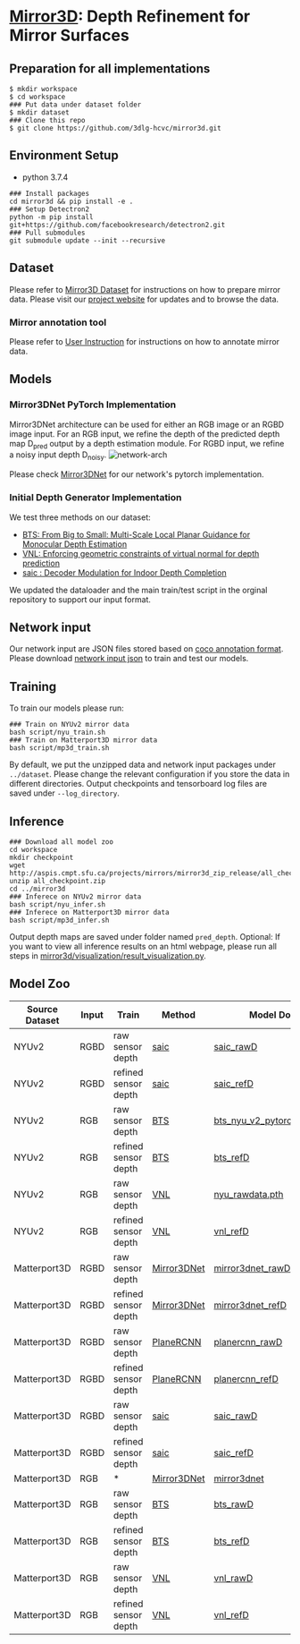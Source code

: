 # [Mirror3D](https://github.com/3dlg-hcvc/mirror3d): Depth Refinement for Mirror Surfaces
                            




## Preparation for all implementations

```shell
$ mkdir workspace
$ cd workspace
### Put data under dataset folder
$ mkdir dataset
### Clone this repo
$ git clone https://github.com/3dlg-hcvc/mirror3d.git

```

## Environment Setup

- python 3.7.4

```
### Install packages 
cd mirror3d && pip install -e .
### Setup Detectron2
python -m pip install git+https://github.com/facebookresearch/detectron2.git
### Pull submodules
git submodule update --init --recursive
```

## Dataset

Please refer to [Mirror3D Dataset](https://github.com/3dlg-hcvc/mirror3d/blob/main/docs/Mirror3D_dataset.md) for instructions on how to prepare mirror data. Please visit our [project website](https://github.com/3dlg-hcvc/mirror3d) for updates and to browse the data.

### Mirror annotation tool
Please refer to [User Instruction](https://github.com/3dlg-hcvc/mirror3d/blob/main/docs/user_instruction.md) for instructions on how to annotate mirror data. 


## Models

### Mirror3DNet PyTorch Implementation

Mirror3DNet architecture can be used for either an RGB image or an RGBD image input. For an RGB input, we refine the depth of the predicted depth map D<sub>pred</sub> output by a depth estimation module. For RGBD input, we refine a noisy input depth D<sub>noisy</sub>.
![network-arch](docs/figure/network-arch-cr-new.png)

Please check [Mirror3DNet](https://github.com/3dlg-hcvc/mirror3d/tree/main/mirror3dnet) for our network's pytorch implementation. 

### Initial Depth Generator Implementation

We test three methods on our dataset:

- [BTS: From Big to Small: Multi-Scale Local Planar Guidance for Monocular Depth Estimation](https://github.com/cogaplex-bts/bts)
- [VNL: Enforcing geometric constraints of virtual normal for depth prediction](https://github.com/YvanYin/VNL_Monocular_Depth_Prediction)
- [saic : Decoder Modulation for Indoor Depth Completion](https://github.com/saic-vul/saic_depth_completion/tree/94bececdf12bb9867ce52c970bb2d11dee948d37)

We updated the dataloader and the main train/test script in the orginal repository to support our input format. 

## Network input

Our network input are JSON files stored based on [coco annotation format](https://cocodataset.org/#home). Please download [network input json](http://aspis.cmpt.sfu.ca/projects/mirrors/mirror3d_zip_release/network_input_json.zip) to train and test our models. 

## Training

To train our models please run:

```shell
### Train on NYUv2 mirror data
bash script/nyu_train.sh
### Train on Matterport3D mirror data
bash script/mp3d_train.sh
```

By default, we put the unzipped data and network input packages under `../dataset`. Please change the relevant configuration if you store the data in different directories. Output checkpoints and tensorboard log files are saved under `--log_directory`.

## Inference

```shell
### Download all model zoo
cd workspace
mkdir checkpoint
wget http://aspis.cmpt.sfu.ca/projects/mirrors/mirror3d_zip_release/all_checkpoint.zip
unzip all_checkpoint.zip
cd ../mirror3d
### Inferece on NYUv2 mirror data
bash script/nyu_infer.sh
### Inferece on Matterport3D mirror data
bash script/mp3d_infer.sh
```

Output depth maps are saved under folder named `pred_depth`. Optional: If you want to view all inference results on an html webpage, please run all steps in [mirror3d/visualization/result_visualization.py](https://github.com/3dlg-hcvc/mirror3d/blob/main/mirror3d/visualization/result_visualization.py).  


## Model Zoo

| **Source Dataset** | **Input** | **Train**            | **Method**                                                                                              | **Model Download**                                                                                                        |
|--------------------|-----------|----------------------|---------------------------------------------------------------------------------------------------------|---------------------------------------------------------------------------------------------------------------------------|
| NYUv2              | RGBD      | raw sensor depth     | [saic](https://github.com/saic-vul/saic_depth_completion/tree/94bececdf12bb9867ce52c970bb2d11dee948d37) | [saic_rawD](http://aspis.cmpt.sfu.ca/projects/mirrors/mirror3d_zip_release/checkpoint/nyu/saic_rawD.zip)                  |
| NYUv2              | RGBD      | refined sensor depth | [saic](https://github.com/saic-vul/saic_depth_completion/tree/94bececdf12bb9867ce52c970bb2d11dee948d37) | [saic_refD](http://aspis.cmpt.sfu.ca/projects/mirrors/mirror3d_zip_release/checkpoint/nyu/saic_refD.zip)                  |
| NYUv2              | RGB       | raw sensor depth     | [BTS](https://github.com/cogaplex-bts/bts)                                                              | [bts_nyu_v2_pytorch_densenet161](https://cogaplex-bts.s3.ap-northeast-2.amazonaws.com/bts_nyu_v2_pytorch_densenet161.zip) |
| NYUv2              | RGB       | refined sensor depth | [BTS](https://github.com/cogaplex-bts/bts)                                                              | [bts_refD](http://aspis.cmpt.sfu.ca/projects/mirrors/mirror3d_zip_release/checkpoint/nyu/bts_refD.zip)                    |
| NYUv2              | RGB       | raw sensor depth     | [VNL](https://github.com/YvanYin/VNL_Monocular_Depth_Prediction)                                        | [nyu_rawdata.pth](https://cloudstor.aarnet.edu.au/plus/s/7kdsKYchLdTi53p)                                                 |
| NYUv2              | RGB       | refined sensor depth | [VNL](https://github.com/YvanYin/VNL_Monocular_Depth_Prediction)                                        | [vnl_refD](http://aspis.cmpt.sfu.ca/projects/mirrors/mirror3d_zip_release/checkpoint/nyu/vnl_refD.zip)                    |
| Matterport3D       | RGBD      | raw sensor depth     | [Mirror3DNet](https://github.com/3dlg-hcvc/mirror3d/tree/main/mirror3dnet)                              | [mirror3dnet_rawD](http://aspis.cmpt.sfu.ca/projects/mirrors/mirror3d_zip_release/checkpoint/mp3d/mirror3dnet_rawD.zip)   |
| Matterport3D       | RGBD      | refined sensor depth | [Mirror3DNet](https://github.com/3dlg-hcvc/mirror3d/tree/main/mirror3dnet)                              | [mirror3dnet_refD](http://aspis.cmpt.sfu.ca/projects/mirrors/mirror3d_zip_release/checkpoint/mp3d/mirror3dnet_refD.zip)   |
| Matterport3D       | RGBD      | raw sensor depth     | [PlaneRCNN](https://github.com/NVlabs/planercnn/tree/01e03fe5a97b7afc4c5c4c3090ddc9da41c071bd)          | [planercnn_rawD](http://aspis.cmpt.sfu.ca/projects/mirrors/mirror3d_zip_release/checkpoint/mp3d/planercnn_rawD.zip)       |
| Matterport3D       | RGBD      | refined sensor depth | [PlaneRCNN](https://github.com/NVlabs/planercnn/tree/01e03fe5a97b7afc4c5c4c3090ddc9da41c071bd)          | [planercnn_refD](http://aspis.cmpt.sfu.ca/projects/mirrors/mirror3d_zip_release/checkpoint/mp3d/planercnn_refD.zip)       |
| Matterport3D       | RGBD      | raw sensor depth     | [saic](https://github.com/saic-vul/saic_depth_completion/tree/94bececdf12bb9867ce52c970bb2d11dee948d37) | [saic_rawD](http://aspis.cmpt.sfu.ca/projects/mirrors/mirror3d_zip_release/checkpoint/mp3d/saic_rawD.zip)                 |
| Matterport3D       | RGBD      | refined sensor depth | [saic](https://github.com/saic-vul/saic_depth_completion/tree/94bececdf12bb9867ce52c970bb2d11dee948d37) | [saic_refD](http://aspis.cmpt.sfu.ca/projects/mirrors/mirror3d_zip_release/checkpoint/mp3d/saic_refD.zip)                 |
| Matterport3D       | RGB       | *                    | [Mirror3DNet](https://github.com/3dlg-hcvc/mirror3d/tree/main/mirror3dnet)                              | [mirror3dnet](http://aspis.cmpt.sfu.ca/projects/mirrors/mirror3d_zip_release/checkpoint/mp3d/mirror3dnet_normal_10.zip)   |
| Matterport3D       | RGB       | raw sensor depth     | [BTS](https://github.com/cogaplex-bts/bts)                                                              | [bts_rawD](http://aspis.cmpt.sfu.ca/projects/mirrors/mirror3d_zip_release/checkpoint/mp3d/bts_rawD.zip)                   |
| Matterport3D       | RGB       | refined sensor depth | [BTS](https://github.com/cogaplex-bts/bts)                                                              | [bts_refD](http://aspis.cmpt.sfu.ca/projects/mirrors/mirror3d_zip_release/checkpoint/mp3d/bts_refD.zip)                   |
| Matterport3D       | RGB       | raw sensor depth     | [VNL](https://github.com/YvanYin/VNL_Monocular_Depth_Prediction)                                        | [vnl_rawD](http://aspis.cmpt.sfu.ca/projects/mirrors/mirror3d_zip_release/checkpoint/mp3d/vnl_rawD.zip)                   |
| Matterport3D       | RGB       | refined sensor depth | [VNL](https://github.com/YvanYin/VNL_Monocular_Depth_Prediction)                                        | [vnl_refD](http://aspis.cmpt.sfu.ca/projects/mirrors/mirror3d_zip_release/checkpoint/mp3d/vnl_refD.zip)                   |



